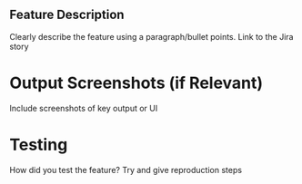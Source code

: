 ## Feature Description
Clearly describe the feature using a paragraph/bullet points. Link to the Jira story

# Output Screenshots (if Relevant)
Include screenshots of key output or UI 

# Testing
How did you test the feature? Try and give reproduction steps

